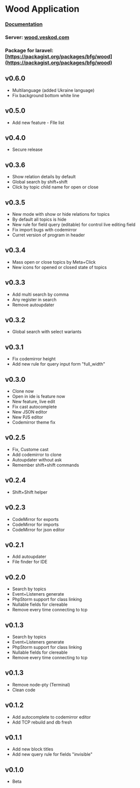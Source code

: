 # Wood Application
### [Documentation](https://wood.veskod.com/documentation/wood-application/install)
### Server: [wood.veskod.com](https://wood.veskod.com)
### Package for laravel: [https://packagist.org/packages/bfg/wood](https://packagist.org/packages/bfg/wood)

## v0.6.0
 - Multilanguage (added Ukraine language)
 - Fix background bottom white line
## v0.5.0
 - Add new feature - FIle list
## v0.4.0
 - Secure release
## v0.3.6
 - Show relation details by default
 - Global search by shift+shift
 - Click by topic child name for open or close
## v0.3.5
 - New mode with show or hide relations for topics
 - By default all topics is hide
 - New rule for field query (editable) for control live editing field
 - Fix import bugs with codemirror
 - Curret version of program in header
## v0.3.4
 - Mass open or close topics by Meta+Click
 - New icons for opened or closed state of topics
## v0.3.3
 - Add multi search by comma
 - Any register in search
 - Remove autoupdater
## v0.3.2
 - Global search with select wariants
## v0.3.1
 - Fix codemirror height
 - Add new rule for query input form "full_width"
## v0.3.0
 - Clone now
 - Open in ide is feature now
 - New feature, live edit
 - Fix cast autocomplete
 - New JSON editor
 - New PJS editor
 - Codemirror theme fix
## v0.2.5
 - Fix, Custome cast
 - Add codemirror to clone
 - Autoupdater without ask
 - Remember shift+shift commands
## v0.2.4
 - Shift+Shift helper
## v0.2.3
 - CodeMirror for exports
 - CodeMirror for imports
 - CodeMirror for json editor
## v0.2.1
 - Add autoupdater
 - File finder for IDE
## v0.2.0
 - Search by topics
 - Event+Listeners generate
 - PhpStorm support for class linking
 - Nullable fields for clereable
 - Remove every time connecting to tcp
## v0.1.3
 - Search by topics
 - Event+Listeners generate
 - PhpStorm support for class linking
 - Nullable fields for clereable
 - Remove every time connecting to tcp
## v0.1.3
 - Remove node-pty (Terminal)
 - Clean code
## v0.1.2
 - Add autocomplete to codemirror editor
 - Add TCP rebuild and db fresh
## v0.1.1
 - Add new block titles
 - Add new query rule for fields "invisible"
## v0.1.0
 - Beta
